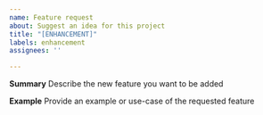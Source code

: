 ```yaml
---
name: Feature request
about: Suggest an idea for this project
title: "[ENHANCEMENT]"
labels: enhancement
assignees: ''

---
```


**Summary**
Describe the new feature you want to be added

**Example**
Provide an example or use-case of the requested feature
